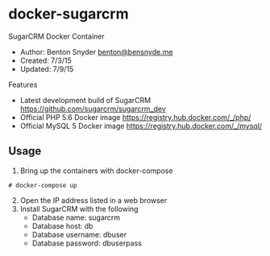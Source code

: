 # docker-sugarcrm
SugarCRM Docker Container

* Author: Benton Snyder <benton@bensnyde.me>
* Created: 7/3/15
* Updated: 7/9/15

Features
* Latest development build of SugarCRM <https://github.com/sugarcrm/sugarcrm_dev>
* Official PHP 5.6 Docker image <https://registry.hub.docker.com/_/php/>
* Official MySQL 5 Docker image <https://registry.hub.docker.com/_/mysql/>

## Usage
1. Bring up the containers with docker-compose
```
# docker-compose up
```
2. Open the IP address listed in a web browser
3. Install SugarCRM with the following
    * Database name: sugarcrm
    * Database host: db
    * Database username: dbuser
    * Database password: dbuserpass
